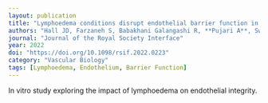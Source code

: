 ```yaml
---
layout: publication
title: "Lymphoedema conditions disrupt endothelial barrier function in vitro"
authors: "Hall JD, Farzaneh S, Babakhani Galangashi R, **Pujari A**, Sweet DT, Kahn ML, Jiménez JM"
journal: "Journal of the Royal Society Interface"
year: 2022
doi: "https://doi.org/10.1098/rsif.2022.0223"
category: "Vascular Biology"
tags: [Lymphoedema, Endothelium, Barrier Function]
---
```


In vitro study exploring the impact of lymphoedema on endothelial integrity.